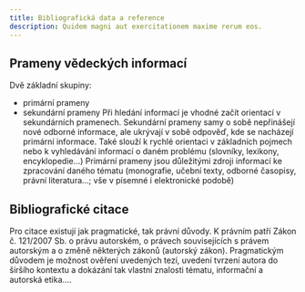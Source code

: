 ```yaml
---
title: Bibliografická data a reference
description: Quidem magni aut exercitationem maxime rerum eos.
---
```


## Prameny vědeckých informací

Dvě základní skupiny:

- primární prameny
- sekundární prameny
  Při hledání informací je vhodné začít orientací v sekundárních pramenech. Sekundární
  prameny samy o sobě nepřinášejí nové odborné informace, ale ukrývají v sobě odpověď,
  kde se nacházejí primární informace. Také slouží k rychlé orientaci v základních pojmech
  nebo k vyhledávání informací o daném problému (slovníky, lexikony, encyklopedie…)
  Primární prameny jsou důležitými zdroji informací ke zpracování daného tématu
  (monografie, učební texty, odborné časopisy, právní literatura…; vše v písemné i
  elektronické podobě)

## Bibliografické citace

Pro citace existují jak pragmatické, tak právní důvody. K právním patří Zákon č. 121/2007
Sb. o právu autorském, o právech souvisejících s právem autorským a o změně některých
zákonů (autorský zákon). Pragmatickým důvodem je možnost ověření uvedených tezí,
uvedení tvrzení autora do širšího kontextu a dokázání tak vlastní znalosti tématu, informační
a autorská etika….
